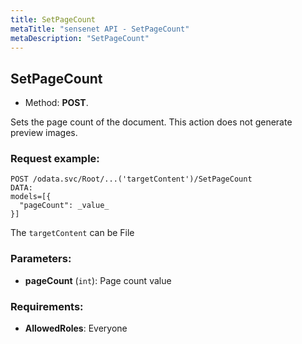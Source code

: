 ```yaml
---
title: SetPageCount
metaTitle: "sensenet API - SetPageCount"
metaDescription: "SetPageCount"
---
```


## SetPageCount
- Method: **POST**.

Sets the page count of the document.
 This action does not generate preview images.

### Request example:

```
POST /odata.svc/Root/...('targetContent')/SetPageCount
DATA:
models=[{
  "pageCount": _value_
}]
```
The `targetContent` can be File
### Parameters:
- **pageCount** (`int`): Page count value

### Requirements:
- **AllowedRoles**: Everyone

